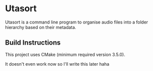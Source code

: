 # Utasort

Utasort is a command line program to organise audio files into a folder hierarchy based on their metadata.

## Build Instructions

This project uses CMake (minimum required version 3.5.0).

It doesn't even work now so I'll write this later haha
